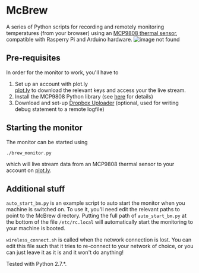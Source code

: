 # McBrew 

A series of Python scripts for recording and remotely
monitoring temperatures (from your browser) using an
[MCP9808 thermal sensor](https://learn.adafruit.com/adafruit-mcp9808-precision-i2c-temperature-sensor-guide/overview),
compatible with Rasperry Pi and Arduino hardware.
![image not found](https://user-images.githubusercontent.com/17439476/31589225-170a64f2-b1f6-11e7-8831-f844d6857640.jpg)

## Pre-requisites
In order for the monitor to work, you'll have to
1. Set up an account with plot.ly[\
plot.ly](https://plot.ly/) to download the relevant keys and access your the live stream. 
2. Install the MCP9808 Python library (see [here](https://learn.adafruit.com/mcp9808-temperature-sensor-python-library/software) for details)
3. Download and set-up [Dropbox Uploader](https://github.com/andreafabrizi/Dropbox-Uploader) (optional, used for writing debug statement to a remote logfile)

## Starting the monitor
The monitor can be started using 
```shell
./brew_monitor.py 
```
which will live stream data from an MCP9808 thermal sensor to your account on [plot.ly](https://plot.ly/). 


## Additional stuff
```auto_start_bm.py``` is an example script to auto start the monitor when you machine is switched on. To use it, you'll need edit the relevant paths to point to the McBrew directory. Putting the full path of ```auto_start_bm.py```
at the bottom of the file ```/etc/rc.local``` will automatically
start the monitoring to your machine is booted.

```wireless_connect.sh``` is called when the network connection is
lost. You can edit this file such that it tries to re-connect to
your network of choice, or you can just leave it as it is and it
won't do anything!

Tested with Python 2.7.*. 
